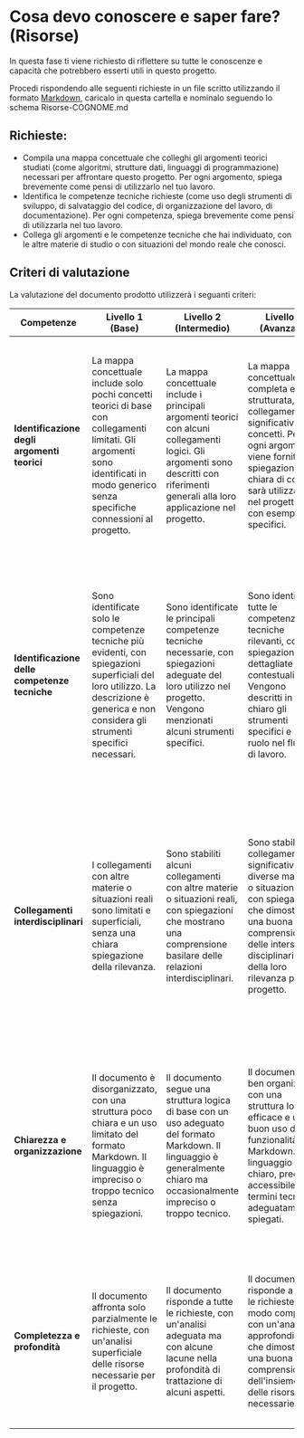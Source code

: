 # Cosa devo conoscere e saper fare? (Risorse)

In questa fase ti viene richiesto di riflettere su tutte le conoscenze e capacità che potrebbero esserti utili in questo progetto.

Procedi rispondendo alle seguenti richieste in un file scritto utilizzando il formato [Markdown](https://daringfireball.net/projects/markdown/), caricalo in questa cartella e nominalo seguendo lo schema Risorse-COGNOME.md

## Richieste:

- Compila una mappa concettuale che colleghi gli argomenti teorici studiati (come algoritmi, strutture dati, linguaggi di programmazione) necessari per affrontare questo progetto. Per ogni argomento, spiega brevemente come pensi di utilizzarlo nel tuo lavoro.
- Identifica le competenze tecniche richieste (come uso degli strumenti di sviluppo, di salvataggio del codice, di organizzazione del lavoro, di documentazione).
Per ogni competenza, spiega brevemente come pensi di utilizzarla nel tuo lavoro.
- Collega gli argomenti e le competenze tecniche che hai individuato, con le altre materie di studio o con situazioni del mondo reale che conosci.

## Criteri di valutazione

La valutazione del documento prodotto utilizzerà i seguanti criteri:

| Competenze | Livello 1 (Base) | Livello 2 (Intermedio) | Livello 3 (Avanzato) | Livello 4 (Eccellente) |
|------------|------------------|------------------------|----------------------|------------------------|
| **Identificazione degli argomenti teorici** | La mappa concettuale include solo pochi concetti teorici di base con collegamenti limitati. Gli argomenti sono identificati in modo generico senza specifiche connessioni al progetto. | La mappa concettuale include i principali argomenti teorici con alcuni collegamenti logici. Gli argomenti sono descritti con riferimenti generali alla loro applicazione nel progetto. | La mappa concettuale è completa e ben strutturata, con collegamenti significativi tra i concetti. Per ogni argomento viene fornita una spiegazione chiara di come sarà utilizzato nel progetto, con esempi specifici. | La mappa concettuale è esaustiva e sofisticata, con una rete di collegamenti che mostra relazioni complesse tra i concetti. Le spiegazioni sono dettagliate e approfondite, dimostrando una comprensione avanzata di come ogni argomento teorico contribuirà specificamente al progetto. |
| **Identificazione delle competenze tecniche** | Sono identificate solo le competenze tecniche più evidenti, con spiegazioni superficiali del loro utilizzo. La descrizione è generica e non considera gli strumenti specifici necessari. | Sono identificate le principali competenze tecniche necessarie, con spiegazioni adeguate del loro utilizzo nel progetto. Vengono menzionati alcuni strumenti specifici. | Sono identificate tutte le competenze tecniche rilevanti, con spiegazioni dettagliate e contestualizzate. Vengono descritti in modo chiaro gli strumenti specifici e il loro ruolo nel flusso di lavoro. | Sono identificate tutte le competenze tecniche rilevanti con una visione completa del loro utilizzo. La descrizione include considerazioni su potenziali sfide tecniche e strategie per affrontarle. Gli strumenti sono presentati in un ecosistema integrato con considerazioni sulla loro interoperabilità. |
| **Collegamenti interdisciplinari** | I collegamenti con altre materie o situazioni reali sono limitati e superficiali, senza una chiara spiegazione della rilevanza. | Sono stabiliti alcuni collegamenti con altre materie o situazioni reali, con spiegazioni che mostrano una comprensione basilare delle relazioni interdisciplinari. | Sono stabiliti collegamenti significativi con diverse materie o situazioni reali, con spiegazioni che dimostrano una buona comprensione delle intersezioni disciplinari e della loro rilevanza per il progetto. | Sono stabiliti collegamenti profondi e innovativi con molteplici discipline e situazioni reali complesse. Le spiegazioni dimostrano una comprensione sofisticata delle interrelazioni, evidenziando il valore dell'approccio interdisciplinare per la risoluzione di problemi nel contesto del progetto. |
| **Chiarezza e organizzazione** | Il documento è disorganizzato, con una struttura poco chiara e un uso limitato del formato Markdown. Il linguaggio è impreciso o troppo tecnico senza spiegazioni. | Il documento segue una struttura logica di base con un uso adeguato del formato Markdown. Il linguaggio è generalmente chiaro ma occasionalmente impreciso o troppo tecnico. | Il documento è ben organizzato con una struttura logica efficace e un buon uso delle funzionalità Markdown. Il linguaggio è chiaro, preciso e accessibile, con termini tecnici adeguatamente spiegati. | Il documento presenta un'organizzazione eccellente con una struttura che facilita la comprensione e sfrutta appieno le potenzialità del formato Markdown. Il linguaggio è preciso, accessibile e coinvolgente, con un equilibrio ottimale tra tecnicismo e comprensibilità. |
| **Completezza e profondità** | Il documento affronta solo parzialmente le richieste, con un'analisi superficiale delle risorse necessarie per il progetto. | Il documento risponde a tutte le richieste, con un'analisi adeguata ma con alcune lacune nella profondità di trattazione di alcuni aspetti. | Il documento risponde a tutte le richieste in modo completo, con un'analisi approfondita che dimostra una buona comprensione dell'insieme delle risorse necessarie. | Il documento risponde a tutte le richieste in modo esaustivo, con un'analisi che va oltre le aspettative, dimostrando una comprensione eccezionale dell'insieme delle risorse e delle loro interrelazioni nel contesto del progetto. |
